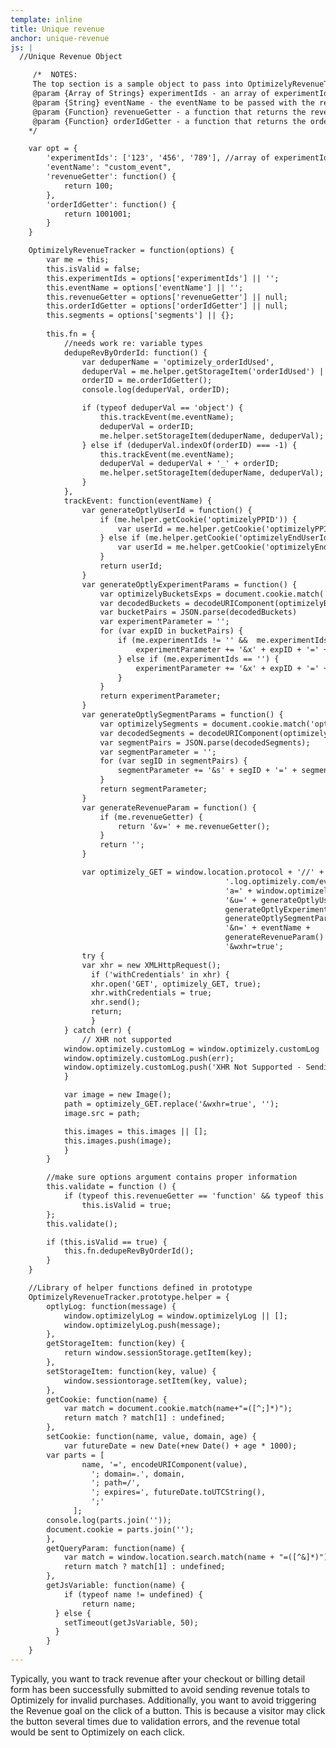 ```yaml
---
template: inline
title: Unique revenue
anchor: unique-revenue
js: |
  //Unique Revenue Object

     /*  NOTES:
     The top section is a sample object to pass into OptimizelyRevenueTracker
     @param {Array of Strings} experimentIds - an array of experimentId strings
     @param {String} eventName - the eventName to be passed with the revenue tracking call (2nd parameter)
     @param {Function} revenueGetter - a function that returns the revenue value
     @param {Function} orderIdGetter - a function that returns the order Id for de-duplication
    */

    var opt = {
        'experimentIds': ['123', '456', '789'], //array of experimentId strings
        'eventName': "custom_event",
        'revenueGetter': function() {
            return 100;
        },
        'orderIdGetter': function() {
            return 1001001;
        }
    }

    OptimizelyRevenueTracker = function(options) {
        var me = this;
        this.isValid = false;
        this.experimentIds = options['experimentIds'] || '';
        this.eventName = options['eventName'] || '';
        this.revenueGetter = options['revenueGetter'] || null;
        this.orderIdGetter = options['orderIdGetter'] || null;
        this.segments = options['segments'] || {};
     
        this.fn = {
            //needs work re: variable types
            dedupeRevByOrderId: function() {
                var deduperName = 'optimizely_orderIdUsed', 
                deduperVal = me.helper.getStorageItem('orderIdUsed') || null,
                orderID = me.orderIdGetter();
                console.log(deduperVal, orderID);

                if (typeof deduperVal == 'object') {
                    this.trackEvent(me.eventName);
                    deduperVal = orderID;
                    me.helper.setStorageItem(deduperName, deduperVal);
                } else if (deduperVal.indexOf(orderID) === -1) {
                    this.trackEvent(me.eventName);
                    deduperVal = deduperVal + '_' + orderID;
                    me.helper.setStorageItem(deduperName, deduperVal);
                }
            },
            trackEvent: function(eventName) {
                var generateOptlyUserId = function() {
                    if (me.helper.getCookie('optimizelyPPID')) {
                        var userId = me.helper.getCookie('optimizelyPPID');
                    } else if (me.helper.getCookie('optimizelyEndUserId')) {
                        var userId = me.helper.getCookie('optimizelyEndUserId');
                    }
                    return userId;
                }
                var generateOptlyExperimentParams = function() {
                    var optimizelyBucketsExps = document.cookie.match('optimizelyBuckets=([^;]*)');
                    var decodedBuckets = decodeURIComponent(optimizelyBucketsExps[1]);
                    var bucketPairs = JSON.parse(decodedBuckets)
                    var experimentParameter = '';
                    for (var expID in bucketPairs) {
                        if (me.experimentIds != '' &&  me.experimentIds.indexOf(expID) > -1 && expID != 0) {
                            experimentParameter += '&x' + expID + '=' + bucketPairs[expID];
                        } else if (me.experimentIds == '') {
                            experimentParameter += '&x' + expID + '=' + bucketPairs[expID];
                        }
                    }
                    return experimentParameter;
                }
                var generateOptlySegmentParams = function() {
                    var optimizelySegments = document.cookie.match('optimizelySegments=([^;]*)');
                    var decodedSegments = decodeURIComponent(optimizelySegments[1]);
                    var segmentPairs = JSON.parse(decodedSegments);
                    var segmentParameter = '';
                    for (var segID in segmentPairs) {
                        segmentParameter += '&s' + segID + '=' + segmentPairs[segID];
                    }
                    return segmentParameter;
                }
                var generateRevenueParam = function() {
                    if (me.revenueGetter) {
                        return '&v=' + me.revenueGetter();
                    }
                    return '';
                }

                var optimizely_GET = window.location.protocol + '//' + window.optimizely.getProjectId() +
                                                '.log.optimizely.com/event?' +
                                                'a=' + window.optimizely.getProjectId() +
                                                '&u=' + generateOptlyUserId() +
                                                generateOptlyExperimentParams() +
                                                generateOptlySegmentParams() +
                                                '&n=' + eventName +
                                                generateRevenueParam() +
                                                '&wxhr=true';
                try {
                var xhr = new XMLHttpRequest();
                  if ('withCredentials' in xhr) {
                  xhr.open('GET', optimizely_GET, true);
                  xhr.withCredentials = true;
                  xhr.send();
                  return;
                  }
            } catch (err) { 
                // XHR not supported 
            window.optimizely.customLog = window.optimizely.customLog || [];
            window.optimizely.customLog.push(err);
            window.optimizely.customLog.push('XHR Not Supported - Sending Image Log Call');
            }

            var image = new Image();
            path = optimizely_GET.replace('&wxhr=true', '');
            image.src = path;

            this.images = this.images || [];
            this.images.push(image);
            } 
        }

        //make sure options argument contains proper information
        this.validate = function () {
            if (typeof this.revenueGetter == 'function' && typeof this.orderIdGetter == 'function') 
                this.isValid = true;
        };
        this.validate();

        if (this.isValid == true) {
            this.fn.dedupeRevByOrderId();
        }
    }

    //Library of helper functions defined in prototype
    OptimizelyRevenueTracker.prototype.helper = {
        optlyLog: function(message) {
            window.optimizelyLog = window.optimizelyLog || [];
            window.optimizelyLog.push(message);
        },
        getStorageItem: function(key) {
            return window.sessionStorage.getItem(key);
        },
        setStorageItem: function(key, value) {
            window.sessiontorage.setItem(key, value);
        },
        getCookie: function(name) {
            var match = document.cookie.match(name+"=([^;]*)");
            return match ? match[1] : undefined;
        },
        setCookie: function(name, value, domain, age) {
            var futureDate = new Date(+new Date() + age * 1000);
        var parts = [
                name, '=', encodeURIComponent(value),
                  '; domain=.', domain,
                  '; path=/',
                  '; expires=', futureDate.toUTCString(),
                  ';'
              ];
        console.log(parts.join(''));
        document.cookie = parts.join('');
        },  
        getQueryParam: function(name) {
            var match = window.location.search.match(name + "=([^&]*)");
            return match ? match[1] : undefined;
        },
        getJsVariable: function(name) {
            if (typeof name != undefined) {
                return name;
          } else {
            setTimeout(getJsVariable, 50);
          }
        }
    }   
---
```

Typically, you want to track revenue after your checkout or billing detail form has been successfully submitted to avoid sending revenue totals to Optimizely for invalid purchases. Additionally, you want to avoid triggering the Revenue goal on the click of a button. This is because a visitor may click the button several times due to validation errors, and the revenue total would be sent to Optimizely on each click.
